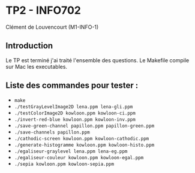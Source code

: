 # TP2 - INFO702
Clément de Louvencourt (M1-INFO-1)

## Introduction

Le TP est terminé j'ai traité l'ensemble des questions. Le Makefile compile sur Mac les executables.

## Liste des commandes pour tester :

- ```make```
- ```./testGrayLevelImage2D lena.ppm lena-gli.ppm```
- ```./testColorImage2D kowloon.ppm kowloon-ci.ppm```
- ```./invert-red-blue kowloon.ppm kowloon-inv.ppm```
- ```./save-green-channel papillon.ppm papillon-green.ppm```
- ```./save-channels papillon.ppm```
- ```./cathodic-screen kowloon.ppm kowloon-cathodic.ppm```
- ```./generate-histogramme kowloon.ppm kowloon-histo.ppm```
- ```./egaliseur-graylevel lena.ppm lena-eg.ppm```
- ```./egaliseur-couleur kowloon.ppm kowloon-egal.ppm```
- ```./sepia kowloon.ppm kowloon-sepia.ppm```